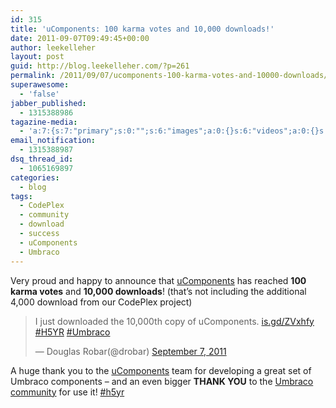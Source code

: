 ```yaml
---
id: 315
title: 'uComponents: 100 karma votes and 10,000 downloads!'
date: 2011-09-07T09:49:45+00:00
author: leekelleher
layout: post
guid: http://blog.leekelleher.com/?p=261
permalink: /2011/09/07/ucomponents-100-karma-votes-and-10000-downloads/
superawesome:
  - 'false'
jabber_published:
  - 1315388986
tagazine-media:
  - 'a:7:{s:7:"primary";s:0:"";s:6:"images";a:0:{}s:6:"videos";a:0:{}s:11:"image_count";s:1:"0";s:6:"author";s:5:"51466";s:7:"blog_id";s:7:"2580820";s:9:"mod_stamp";s:19:"2011-09-07 09:49:45";}'
email_notification:
  - 1315388987
dsq_thread_id:
  - 1065169897
categories:
  - blog
tags:
  - CodePlex
  - community
  - download
  - success
  - uComponents
  - Umbraco
---
```

Very proud and happy to announce that [uComponents](http://our.umbraco.org/projects/backoffice-extensions/ucomponents) has reached **100 karma votes** and **10,000 downloads**! (that&#8217;s not including the additional 4,000 download from our CodePlex project)

<blockquote class="twitter-tweet" width="500">
  <p>
    I just downloaded the 10,000th copy of uComponents. <a href="http://t.co/P0x1JT5" title="http://is.gd/ZVxhfy">is.gd/ZVxhfy</a> <a href="https://twitter.com/search/%23H5YR">#H5YR</a> <a href="https://twitter.com/search/%23Umbraco">#Umbraco</a>
  </p>
  
  <p>
    &mdash; Douglas Robar(@drobar) <a href="https://twitter.com/drobar/status/111363152922415104" data-datetime="2011-09-07T09:00:19+00:00">September 7, 2011</a>
  </p>
</blockquote>



A huge thank you to the [uComponents](http://ucomponents.codeplex.com/) team for developing a great set of Umbraco components &#8211; and an even bigger **THANK YOU** to the [Umbraco community](http://our.umbraco.org/) for use it! [#h5yr](http://h5yr.com)